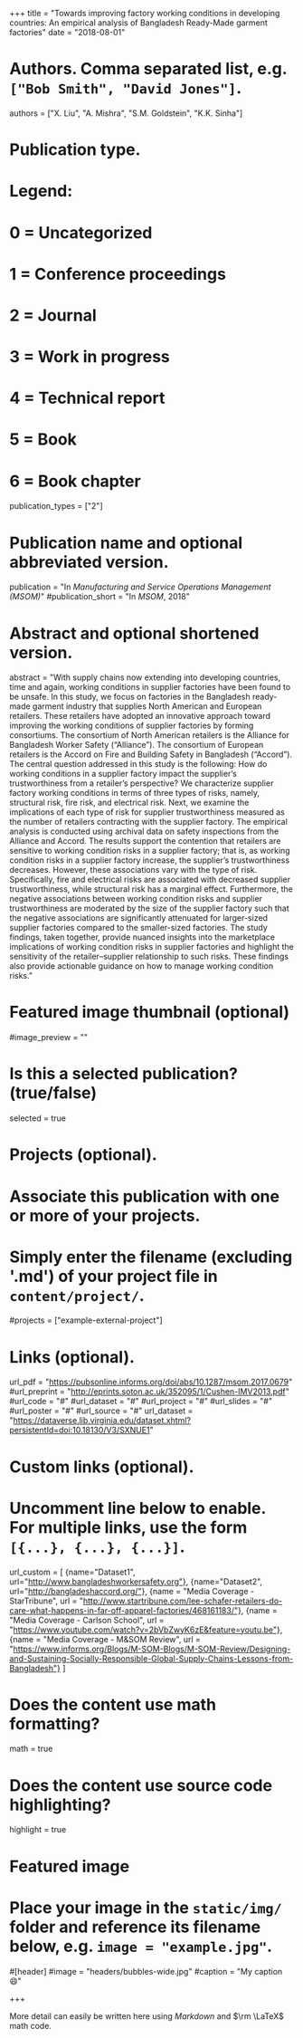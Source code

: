 +++
title = "Towards improving factory working conditions in developing countries: An empirical analysis of Bangladesh Ready-Made garment factories"
date = "2018-08-01"

# Authors. Comma separated list, e.g. `["Bob Smith", "David Jones"]`.
authors = ["X. Liu", "A. Mishra", "S.M. Goldstein", "K.K. Sinha"]

# Publication type.
# Legend:
# 0 = Uncategorized
# 1 = Conference proceedings
# 2 = Journal
# 3 = Work in progress
# 4 = Technical report
# 5 = Book
# 6 = Book chapter
publication_types = ["2"]

# Publication name and optional abbreviated version.
publication = "In *Manufacturing and Service Operations Management (MSOM)*"
#publication_short = "In *MSOM*, 2018"

# Abstract and optional shortened version.
abstract = "With supply chains now extending into developing countries, time and again, working conditions in supplier factories have been found to be unsafe. In this study, we focus on factories in the Bangladesh ready-made garment industry that supplies North American and European retailers. These retailers have adopted an innovative approach toward improving the working conditions of supplier factories by forming consortiums. The consortium of North American retailers is the Alliance for Bangladesh Worker Safety (“Alliance”). The consortium of European retailers is the Accord on Fire and Building Safety in Bangladesh (“Accord”). The central question addressed in this study is the following: How do working conditions in a supplier factory impact the supplier’s trustworthiness from a retailer’s perspective? We characterize supplier factory working conditions in terms of three types of risks, namely, structural risk, fire risk, and electrical risk. Next, we examine the implications of each type of risk for supplier trustworthiness measured as the number of retailers contracting with the supplier factory. The empirical analysis is conducted using archival data on safety inspections from the Alliance and Accord. The results support the contention that retailers are sensitive to working condition risks in a supplier factory; that is, as working condition risks in a supplier factory increase, the supplier’s trustworthiness decreases. However, these associations vary with the type of risk. Specifically, fire and electrical risks are associated with decreased supplier trustworthiness, while structural risk has a marginal effect. Furthermore, the negative associations between working condition risks and supplier trustworthiness are moderated by the size of the supplier factory such that the negative associations are significantly attenuated for larger-sized supplier factories compared to the smaller-sized factories. The study findings, taken together, provide nuanced insights into the marketplace implications of working condition risks in supplier factories and highlight the sensitivity of the retailer–supplier relationship to such risks. These findings also provide actionable guidance on how to manage working condition risks." 

# Featured image thumbnail (optional)
#image_preview = ""

# Is this a selected publication? (true/false)
selected = true

# Projects (optional).
#   Associate this publication with one or more of your projects.
#   Simply enter the filename (excluding '.md') of your project file in `content/project/`.
#projects = ["example-external-project"]

# Links (optional).
url_pdf = "https://pubsonline.informs.org/doi/abs/10.1287/msom.2017.0679"
#url_preprint = "http://eprints.soton.ac.uk/352095/1/Cushen-IMV2013.pdf"
#url_code = "#"
#url_dataset = "#"
#url_project = "#"
#url_slides = "#"
#url_poster = "#"
#url_source = "#"
url_dataset = "https://dataverse.lib.virginia.edu/dataset.xhtml?persistentId=doi:10.18130/V3/SXNUE1"

# Custom links (optional).
#   Uncomment line below to enable. For multiple links, use the form `[{...}, {...}, {...}]`.

url_custom = [
{name="Dataset1", url="http://www.bangladeshworkersafety.org"},
{name="Dataset2", url="http://bangladeshaccord.org/"},
{name = "Media Coverage - StarTribune", url = "http://www.startribune.com/lee-schafer-retailers-do-care-what-happens-in-far-off-apparel-factories/468161183/"},
{name = "Media Coverage - Carlson School", url = "https://www.youtube.com/watch?v=2bVbZwyK6zE&feature=youtu.be"},
{name = "Media Coverage - M&SOM Review", url = "https://www.informs.org/Blogs/M-SOM-Blogs/M-SOM-Review/Designing-and-Sustaining-Socially-Responsible-Global-Supply-Chains-Lessons-from-Bangladesh"}
] 

# Does the content use math formatting?
math = true

# Does the content use source code highlighting?
highlight = true

# Featured image
# Place your image in the `static/img/` folder and reference its filename below, e.g. `image = "example.jpg"`.
#[header]
#image = "headers/bubbles-wide.jpg"
#caption = "My caption :smile:"

+++

More detail can easily be written here using *Markdown* and $\rm \LaTeX$ math code.
